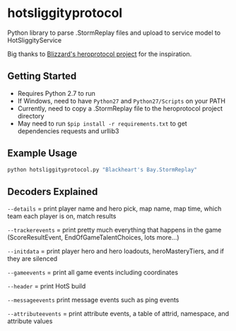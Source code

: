 # hotsliggityprotocol
Python library to parse .StormReplay files and upload to service model to HotSliggityService

Big thanks to [Blizzard's heroprotocol project](https://github.com/Blizzard/heroprotocol) for the inspiration.

## Getting Started

* Requires Python 2.7 to run
* If Windows, need to have `Python27` and `Python27/Scripts` on your PATH
* Currently, need to copy a .StormReplay file to the heroprotocol project directory
* May need to run `$pip install -r requirements.txt` to get dependencies requests and urllib3

## Example Usage

```python
python hotsliggityprotocol.py "Blackheart's Bay.StormReplay"
```


## Decoders Explained
`--details` = print player name and hero pick, map name, map time, which team each player is on, match results

`--trackerevents` = print pretty much everything that happens in the game (ScoreResultEvent, EndOfGameTalentChoices, lots more...)

`--initdata` = print player hero and hero loadouts, heroMasteryTiers, and if they are silenced

`--gameevents` = print all game events including coordinates

`--header` = print HotS build

`--messageevents` print message events such as ping events

`--attributeevents` = print attribute events, a table of attrid, namespace, and attribute values
